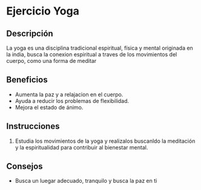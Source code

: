 # Ejercicio Yoga
## Descripción
La yoga  es una disciplina tradicional espiritual, física y mental originada en la india, busca la conexion espiritual a traves de los movimientos del cuerpo, como una forma de meditar
## Beneficios
- Aumenta la paz y a relajacion en el cuerpo.
- Ayuda a reducir los problemas de flexibilidad.
- Mejora el estado de ánimo.
## Instrucciones
1. Estudia los movimientos de la yoga y realizalos buscanldo la meditación y la espiritualidad para contribuir al bienestar mental.
## Consejos
- Busca un luegar adecuado, tranquilo y busca la paz en ti